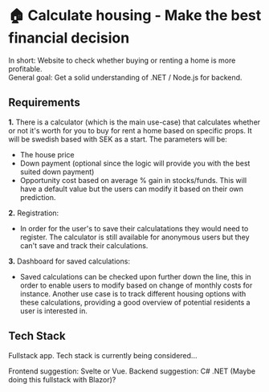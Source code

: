 # 🏠 Calculate housing - Make the best financial decision
In short: Website to check whether buying or renting a home is more profitable.
<br />
General goal: Get a solid understanding of .NET / Node.js for backend.

## Requirements
<b>1.</b> There is a calculator (which is the main use-case) that calculates whether or not it's worth for you to buy for rent a home based on specific props. It will be swedish based with SEK as a start. The parameters will be:
<ul>
  <li>
    The house price
  </li>
  <li> 
    Down payment (optional since the logic will provide you with the best suited down payment)
  </li>
  <li>
    Opportunity cost based on average % gain in stocks/funds. This will have a default value but the users can modify it based on their own prediction. 
  </li>
</ul>

<b>2.</b> Registration:
<ul>
  <li>
    In order for the user's to save their calculatations they would need to register. The calculator is still available for anonymous users but they can't save and track their calculations.
  </li>
</ul>

<b>3.</b> Dashboard for saved calculations:
<ul>
  <li>
    Saved calculations can be checked upon further down the line, this in order to enable users to modify based on change of monthly costs for instance. Another use case is to track different housing options with these calculations, providing a good overview of potential residents a user is interested in.
  </li>
</ul>

## Tech Stack
Fullstack app. Tech stack is currently being considered...

Frontend suggestion: Svelte or Vue.
Backend suggestion: C# .NET (Maybe doing this fullstack with Blazor)?
